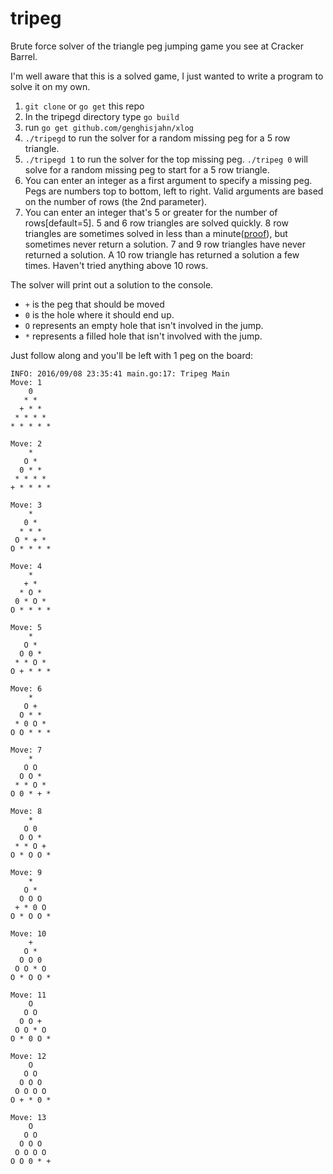 # tripeg
Brute force solver of the triangle peg jumping game you see at Cracker Barrel.

I'm well aware that this is a solved game, I just wanted to write a program to solve it on my own.

1. `git clone` or `go get` this repo
1. In the tripegd directory type `go build`
1. run `go get github.com/genghisjahn/xlog`
1. `./tripegd` to run the solver for a random missing peg for a 5 row triangle.
1. `./tripegd 1` to run the solver for the top missing peg.  `./tripeg 0` will solve for a random missing peg to start for a 5 row triangle. 
  1. You can enter an integer as a first argument to specify a missing peg.  Pegs are numbers top to bottom, left to right.  Valid arguments are based on the number of rows (the 2nd parameter).
  1. You can enter an integer that's 5 or greater for the number of rows[default=5].  5 and 6 row triangles are solved quickly.  8 row triangles are sometimes solved in less than a minute([proof](https://gist.github.com/genghisjahn/6305d886454ffa87ed8efbf0a6ee949b)), but sometimes never return a solution.  7 and 9 row triangles have never returned  a solution.  A 10 row triangle has returned a solution a few times.  Haven't tried anything above 10 rows.

The solver will print out a solution to the console.  
* `+` is the peg that should be moved
* `0` is the hole where it should end up.  
* `O` represents an empty hole that isn't involved in the jump.  
* `*` represents a filled hole that isn't involved with the jump.

Just follow along and you'll be left with 1 peg on the board:
```
INFO: 2016/09/08 23:35:41 main.go:17: Tripeg Main
Move: 1
    0
   * *
  + * *
 * * * *
* * * * *

Move: 2
    *
   O *
  0 * *
 * * * *
+ * * * *

Move: 3
    *
   0 *
  * * *
 O * + *
O * * * *

Move: 4
    *
   + *
  * O *
 0 * O *
O * * * *

Move: 5
    *
   O *
  O 0 *
 * * O *
O + * * *

Move: 6
    *
   O +
  O * *
 * 0 O *
O O * * *

Move: 7
    *
   O O
  O O *
 * * O *
O 0 * + *

Move: 8
    *
   O 0
  O O *
 * * O +
O * O O *

Move: 9
    *
   O *
  O O O
 + * 0 O
O * O O *

Move: 10
    +
   O *
  O O 0
 O O * O
O * O O *

Move: 11
    O
   O O
  O O +
 O O * O
O * 0 O *

Move: 12
    O
   O O
  O O O
 O O O O
O + * 0 *

Move: 13
    O
   O O
  O O O
 O O O O
O O 0 * +
```
